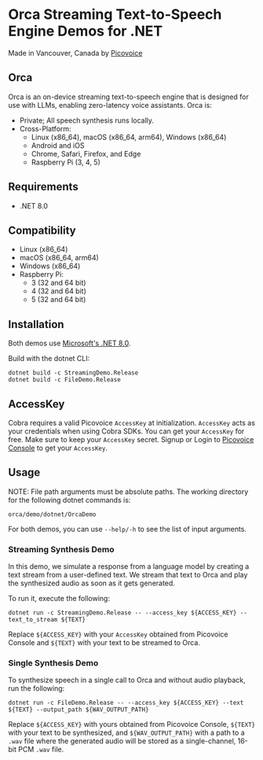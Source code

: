 # Orca Streaming Text-to-Speech Engine Demos for .NET

Made in Vancouver, Canada by [Picovoice](https://picovoice.ai)

## Orca

Orca is an on-device streaming text-to-speech engine that is designed for use with LLMs, enabling zero-latency
voice assistants. Orca is:

- Private; All speech synthesis runs locally.
- Cross-Platform:
    - Linux (x86_64), macOS (x86_64, arm64), Windows (x86_64)
    - Android and iOS
    - Chrome, Safari, Firefox, and Edge
    - Raspberry Pi (3, 4, 5)

## Requirements

- .NET 8.0

## Compatibility

- Linux (x86_64)
- macOS (x86_64, arm64)
- Windows (x86_64)
- Raspberry Pi:
  - 3 (32 and 64 bit)
  - 4 (32 and 64 bit)
  - 5 (32 and 64 bit)

## Installation

Both demos use [Microsoft's .NET 8.0](https://dotnet.microsoft.com/download).

Build with the dotnet CLI:

```console
dotnet build -c StreamingDemo.Release
dotnet build -c FileDemo.Release
```

## AccessKey

Cobra requires a valid Picovoice `AccessKey` at initialization. `AccessKey` acts as your credentials when using Cobra SDKs.
You can get your `AccessKey` for free. Make sure to keep your `AccessKey` secret.
Signup or Login to [Picovoice Console](https://console.picovoice.ai/) to get your `AccessKey`.

## Usage

NOTE: File path arguments must be absolute paths. The working directory for the following dotnet commands is:

```console
orca/demo/dotnet/OrcaDemo
```

For both demos, you can use `--help/-h` to see the list of input arguments.

### Streaming Synthesis Demo

In this demo, we simulate a response from a language model by creating a text stream from a user-defined text.
We stream that text to Orca and play the synthesized audio as soon as it gets generated.

To run it, execute the following:

```console
dotnet run -c StreamingDemo.Release -- --access_key ${ACCESS_KEY} --text_to_stream ${TEXT}
```

Replace `${ACCESS_KEY}` with your `AccessKey` obtained from Picovoice Console and `${TEXT}` with your text to be
streamed to Orca.

### Single Synthesis Demo

To synthesize speech in a single call to Orca and without audio playback, run the following:

```console
dotnet run -c FileDemo.Release -- --access_key ${ACCESS_KEY} --text ${TEXT} --output_path ${WAV_OUTPUT_PATH}
```

Replace `${ACCESS_KEY}` with yours obtained from Picovoice Console, `${TEXT}` with your text to be synthesized,
and `${WAV_OUTPUT_PATH}` with a path to a `.wav` file where the generated audio will be stored as a single-channel,
16-bit PCM `.wav` file.
